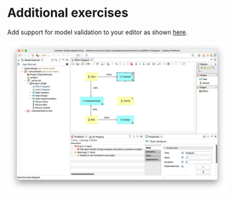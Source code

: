 # Additional exercises

Add support for model validation to your editor as shown [here](https://github.com/uoy-cs-eng2/psl-sirius?tab=readme-ov-file#model-validation).

![](images/validation-markers.png)
